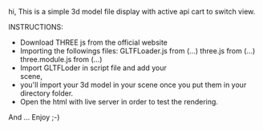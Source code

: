 
hi,
This is a simple 3d model file display with active api cart to switch view.


INSTRUCTIONS:
- Download THREE js from the official website
- Importing the followings files:
    GLTFLoader.js from (...)
    three.js from (...)
    three.module.js from (...)
- Import GLTFLoder in script file and add your     
  scene, 
- you'll import your 3d model in your scene once you put them in your directory folder.
- Open the html with live server in order to test the rendering.

And ... Enjoy ;-)